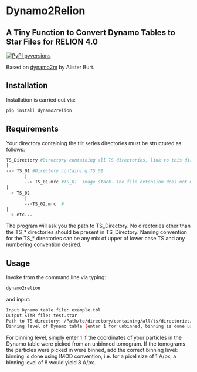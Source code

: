 # Dynamo2Relion
## A Tiny Function to Convert Dynamo Tables to Star Files for RELION 4.0

[![PyPI pyversions](https://img.shields.io/pypi/pyversions/dynamo2m.svg)](https://pypi.python.org/pypi/dynamo2m/)

Based on [dynamo2m](https://github.com/alisterburt/dynamo2m) by Alister Burt.

## Installation

Installation is carried out via:
```sh
pip install dynamo2relion
```

## Requirements

Your directory containing the tilt series directories must be structured as follows:

```sh
TS_Directory #Directory containing all TS directories, link to this directory
|
--> TS_01 #Directory containing TS_01              
       |
       --> TS_01.mrc #TS_01  image stack. The file extension does not matter.        
|
--> TS_02              
       |
       -->TS_02.mrc  #
|
--> etc...
```

The program will ask you the path to TS_Directory. No directories other than the TS_* directories should be present in TS_Directory. Naming convention for the TS_* directories can be any mix of upper of lower case TS and any numbering convention desired. 

## Usage

Invoke from the command line via typing:
```sh
dynamo2relion
```
and input:
```sh
Input Dynamo table file: example.tbl
Output STAR file: test.star
Path to TS directory: /Path/to/directory/containing/all/ts/directories/as/shown/above
Binning level of Dynamo table (enter 1 for unbinned, binning is done using IMOD convention): 8
```

For binning level, simply enter 1 if the coordinates of your particles in the Dynamo table were picked from an unbinned tomogram. If the tomograms the particles were picked in were binned, add the correct binning level: binning is done using IMOD convention, i.e. for a pixel size of 1 A/px, a binning level of 8 would yield 8 A/px. 
